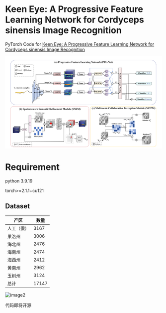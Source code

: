 # Keen Eye: A Progressive Feature Learning Network for Cordyceps sinensis Image Recognition

PyTorch Code for  [Keen Eye: A Progressive Feature Learning Network for Cordyceps sinensis Image Recognition]()

![image1](/fig/1.png)

# Requirement

python 3.9.19

torch>=2.1.1+cu121

## Dataset

| 产区       | 数量  |
| ---------- | ----- |
| 人工（假） | 3167  |
| 果洛州     | 3006  |
| 海北州     | 2476  |
| 海南州     | 2474  |
| 海西州     | 2412  |
| 黄南州     | 2962  |
| 玉树州     | 3124  |
| 总计       | 17147 |

![image2](/fig/2.png)



代码即将开源
